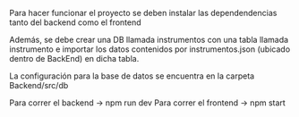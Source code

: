 Para hacer funcionar el proyecto se deben instalar las dependendencias tanto del backend como el frontend

Además, se debe crear una DB llamada instrumentos con una tabla llamada instrumento e importar los datos contenidos
por instrumentos.json (ubicado dentro de BackEnd) en dicha tabla.

La configuración para la base de datos se encuentra en la carpeta Backend/src/db

Para correr el backend -> npm run dev
Para correr el frontend -> npm start